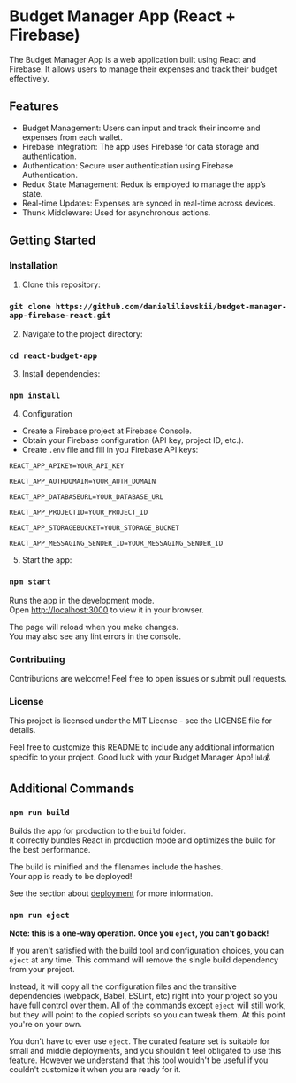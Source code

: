 # Budget Manager App (React + Firebase)

The Budget Manager App is a web application built using React and Firebase. It allows users to manage their expenses and track their budget effectively.

## Features
* Budget Management: Users can input and track their income and expenses from each wallet.
* Firebase Integration: The app uses Firebase for data storage and authentication.
* Authentication: Secure user authentication using Firebase Authentication.
* Redux State Management: Redux is employed to manage the app’s state.
* Real-time Updates: Expenses are synced in real-time across devices.
* Thunk Middleware: Used for asynchronous actions.

## Getting Started

### Installation
1. Clone this repository:
### `git clone https://github.com/danielilievskii/budget-manager-app-firebase-react.git`

2. Navigate to the project directory:
### `cd react-budget-app`

3. Install dependencies:
### `npm install`

4. Configuration
* Create a Firebase project at Firebase Console.
* Obtain your Firebase configuration (API key, project ID, etc.).
* Create `.env` file and fill in you Firebase API keys:


`REACT_APP_APIKEY=YOUR_API_KEY`

`REACT_APP_AUTHDOMAIN=YOUR_AUTH_DOMAIN`

`REACT_APP_DATABASEURL=YOUR_DATABASE_URL`

`REACT_APP_PROJECTID=YOUR_PROJECT_ID`

`REACT_APP_STORAGEBUCKET=YOUR_STORAGE_BUCKET`

`REACT_APP_MESSAGING_SENDER_ID=YOUR_MESSAGING_SENDER_ID`

5. Start the app:
### `npm start`

Runs the app in the development mode.\
Open [http://localhost:3000](http://localhost:3000) to view it in your browser.

The page will reload when you make changes.\
You may also see any lint errors in the console.

### Contributing
Contributions are welcome! Feel free to open issues or submit pull requests.

### License
This project is licensed under the MIT License - see the LICENSE file for details.

Feel free to customize this README to include any additional information specific to your project. Good luck with your Budget Manager App! 📊💰


## Additional Commands

### `npm run build`

Builds the app for production to the `build` folder.\
It correctly bundles React in production mode and optimizes the build for the best performance.

The build is minified and the filenames include the hashes.\
Your app is ready to be deployed!

See the section about [deployment](https://facebook.github.io/create-react-app/docs/deployment) for more information.

### `npm run eject`

**Note: this is a one-way operation. Once you `eject`, you can't go back!**

If you aren't satisfied with the build tool and configuration choices, you can `eject` at any time. This command will remove the single build dependency from your project.

Instead, it will copy all the configuration files and the transitive dependencies (webpack, Babel, ESLint, etc) right into your project so you have full control over them. All of the commands except `eject` will still work, but they will point to the copied scripts so you can tweak them. At this point you're on your own.

You don't have to ever use `eject`. The curated feature set is suitable for small and middle deployments, and you shouldn't feel obligated to use this feature. However we understand that this tool wouldn't be useful if you couldn't customize it when you are ready for it.


